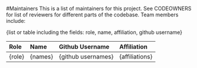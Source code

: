 #Maintainers
This is a list of maintainers for this project. See CODEOWNERS for list of reviewers for different parts of the codebase. Team members include:

{list or table including the fields: role, name, affiliation, github username}

|Role |Name |Github Username |Affiliation|
|:-----|:-----|:-----|:-----|
| {role} | {names} | {github usernames} | {affiliations}|

